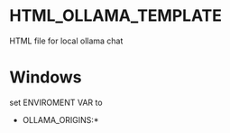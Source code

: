 # HTML_OLLAMA_TEMPLATE
HTML file for local ollama chat

# Windows
set ENVIROMENT VAR to
* OLLAMA_ORIGINS:*
